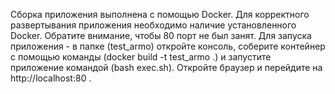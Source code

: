 Сборка приложения выполнена с помощью Docker.
Для корректного развертывания приложения необходимо наличие установленного Docker.
Обратите внимание, чтобы 80 порт не был занят.
Для запуска приложения - в папке (test_armo) откройте консоль, соберите контейнер с помощью команды (docker build -t test_armo .) и запустите приложение командой (bash exec.sh). Откройте браузер и перейдите на http://localhost:80 .
